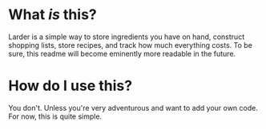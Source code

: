 # What *is* this?

Larder is a simple way to store ingredients you have on hand, construct shopping lists, store recipes, and track how much everything costs. To be sure, this readme will become eminently more readable in the future. 

# How do I use this?

You don't. Unless you're very adventurous and want to add your own code. For now, this is quite simple.
